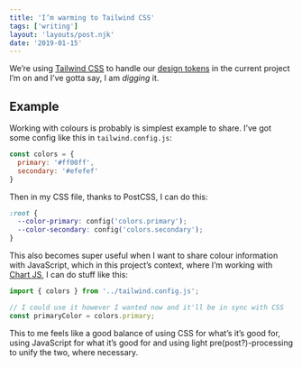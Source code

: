 ```yaml
---
title: 'I’m warming to Tailwind CSS'
tags: ['writing'] 
layout: 'layouts/post.njk'
date: '2019-01-15'
---
```


We’re using [Tailwind CSS](https://tailwindcss.com/) to handle our [design tokens](https://www.lightningdesignsystem.com/design-tokens/) in the current project I’m on and I’ve gotta say, I am _digging_ it.

## Example
Working with colours is probably is simplest example to share. I’ve got some config like this in `tailwind.config.js`:

```javascript
const colors = {
  primary: '#ff00ff',
  secondary: '#efefef'
}
```

Then in my CSS file, thanks to PostCSS, I can do this:
```css
:root {
  --color-primary: config('colors.primary');
  --color-secondary: config('colors.secondary');
}
```

This also becomes super useful when I want to share colour information with JavaScript, which in this project’s context, where I’m working with [Chart JS](https://www.chartjs.org/), I can do stuff like this:
```javascript 
import { colors } from '../tailwind.config.js';

// I could use it however I wanted now and it'll be in sync with CSS
const primaryColor = colors.primary;
```

This to me feels like a good balance of using CSS for what’s it’s good for, using JavaScript for what it’s good for and using light pre(post?)-processing to unify the two, where necessary.
